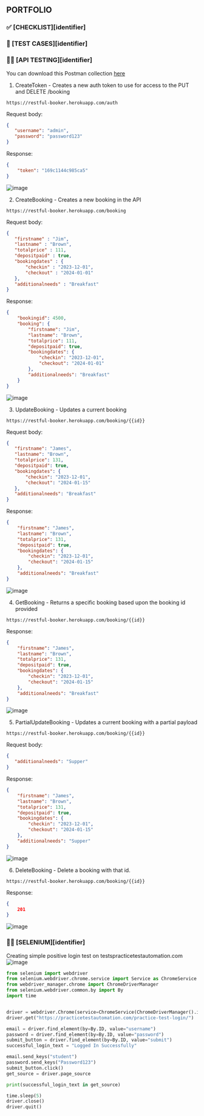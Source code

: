
## PORTFOLIO
### :white_check_mark: [CHECKLIST][identifier] 
### :memo: [TEST CASES][identifier] 
### :technologist: [API TESTING][identifier] 
You can download this Postman collection [here](https://github.com/kari-pr/kari-pr/blob/main/Booking.postman_test_run.json)
1. CreateToken - Creates a new auth token to use for access to the PUT and DELETE /booking
```
https://restful-booker.herokuapp.com/auth
```
Request body:
 ```JSON
{
    "username": "admin",
    "password": "password123"
}
```
Response:
```JSON
{
    "token": "169c1144c985ca5"
}
```
![image](https://github.com/kari-pr/kari-pr/assets/147839924/3e6f3aac-0271-4b11-802e-ae55199e66de)

2. CreateBooking - Creates a new booking in the API
```
https://restful-booker.herokuapp.com/booking
```
Request body:
 ```JSON
{
    "firstname" : "Jim",
    "lastname" : "Brown",
    "totalprice" : 111,
    "depositpaid" : true,
    "bookingdates" : {
        "checkin" : "2023-12-01",
        "checkout" : "2024-01-01"
    },
    "additionalneeds" : "Breakfast"
}
```
Response:
```JSON
{
    "bookingid": 4500,
    "booking": {
        "firstname": "Jim",
        "lastname": "Brown",
        "totalprice": 111,
        "depositpaid": true,
        "bookingdates": {
            "checkin": "2023-12-01",
            "checkout": "2024-01-01"
        },
        "additionalneeds": "Breakfast"
    }
}
```
![image](https://github.com/kari-pr/kari-pr/assets/147839924/93721993-3df6-48dd-9f3d-24aa94445d5b)

3. UpdateBooking - Updates a current booking
```
https://restful-booker.herokuapp.com/booking/{{id}}
```
Request body:
 ```JSON
{
    "firstname": "James",
    "lastname": "Brown",
    "totalprice": 131,
    "depositpaid": true,
    "bookingdates": {
        "checkin": "2023-12-01",
        "checkout": "2024-01-15"
    },
    "additionalneeds": "Breakfast"
}
```
Response:
```JSON
{
    "firstname": "James",
    "lastname": "Brown",
    "totalprice": 131,
    "depositpaid": true,
    "bookingdates": {
        "checkin": "2023-12-01",
        "checkout": "2024-01-15"
    },
    "additionalneeds": "Breakfast"
}
```
![image](https://github.com/kari-pr/kari-pr/assets/147839924/7456e011-dc98-4734-9424-9e3eade94fa6)

4. GetBooking - Returns a specific booking based upon the booking id provided
```
https://restful-booker.herokuapp.com/booking/{{id}}
```
Response:
```JSON
{
    "firstname": "James",
    "lastname": "Brown",
    "totalprice": 131,
    "depositpaid": true,
    "bookingdates": {
        "checkin": "2023-12-01",
        "checkout": "2024-01-15"
    },
    "additionalneeds": "Breakfast"
}
```
![image](https://github.com/kari-pr/kari-pr/assets/147839924/c051f584-ba70-4bba-aebc-a56a625f2d46)

5. PartialUpdateBooking - Updates a current booking with a partial payload
```
https://restful-booker.herokuapp.com/booking/{{id}}
```
Request body:
 ```JSON
{
    "additionalneeds": "Supper"
}
```
Response:
```JSON
{
    "firstname": "James",
    "lastname": "Brown",
    "totalprice": 131,
    "depositpaid": true,
    "bookingdates": {
        "checkin": "2023-12-01",
        "checkout": "2024-01-15"
    },
    "additionalneeds": "Supper"
}
```
![image](https://github.com/kari-pr/kari-pr/assets/147839924/121d3902-c100-4a55-8fb1-4ffe7593d5f9)

6. DeleteBooking - Delete a booking with that id.
```
https://restful-booker.herokuapp.com/booking/{{id}}
```
Response:
```JSON
{
    201
}
```
![image](https://github.com/kari-pr/kari-pr/assets/147839924/d7032d5a-066c-420b-8929-e9b1292eb7f0)

### :technologist: [SELENIUM][identifier] 

Creating simple positive login test on testspracticetestautomation.com
![image](https://github.com/kari-pr/kari-pr/assets/147839924/e07e1514-da4b-4093-9fbb-6f14f6609190)
```python
from selenium import webdriver
from selenium.webdriver.chrome.service import Service as ChromeService
from webdriver_manager.chrome import ChromeDriverManager
from selenium.webdriver.common.by import By
import time


driver = webdriver.Chrome(service=ChromeService(ChromeDriverManager().install()))
driver.get("https://practicetestautomation.com/practice-test-login/")

email = driver.find_element(by=By.ID, value="username")
password = driver.find_element(by=By.ID, value="password")
submit_button = driver.find_element(by=By.ID, value="submit")
successful_login_text = "Logged In Successfully"

email.send_keys("student")
password.send_keys("Password123")
submit_button.click()
get_source = driver.page_source

print(successful_login_text in get_source)

time.sleep(5)
driver.close()
driver.quit()
```
